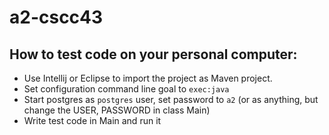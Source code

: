 # a2-cscc43

## How to test code on your personal computer:

* Use Intellij or Eclipse to import the project as Maven project. 
* Set configuration command line goal to `exec:java`
* Start postgres as `postgres` user, set password to `a2` (or as anything, but change the USER, PASSWORD in class Main)
* Write test code in Main and run it
